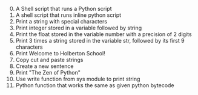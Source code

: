 0. A Shell script that runs a Python script
1. A shell script that runs inline python script
2. Print a string with special characters
3. Print integer stored in a variable followed by string
4. Print the float stored in the variable number with a precision of 2 digits
5. Print 3 times a string stored in the variable str, followed by its first 9 characters
6. Print Welcome to Holberton School!
7. Copy cut and paste strings
8. Create a new sentence
9. Print "The Zen of Python"
11. Use write function from sys module to print string
13. Python function that works the same as given python bytecode
